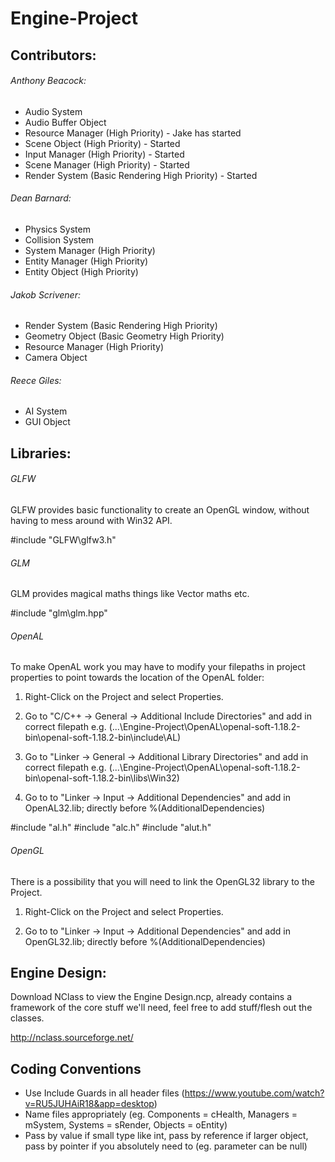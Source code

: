 # Engine-Project

## Contributors:

###### Anthony Beacock:
- Audio System
- Audio Buffer Object
- Resource Manager (High Priority) - Jake has started
- Scene Object (High Priority) - Started
- Input Manager (High Priority) - Started
- Scene Manager (High Priority) - Started
- Render System (Basic Rendering High Priority) - Started

###### Dean Barnard:
- Physics System
- Collision System
- System Manager (High Priority)
- Entity Manager (High Priority)
- Entity Object (High Priority)

###### Jakob Scrivener:
- Render System (Basic Rendering High Priority)
- Geometry Object (Basic Geometry High Priority)
- Resource Manager (High Priority)
- Camera Object

###### Reece Giles:
- AI System
- GUI Object

## Libraries:

###### GLFW

GLFW provides basic functionality to create an OpenGL window, without having to mess around with Win32 API. 

#include "GLFW\glfw3.h"

###### GLM

GLM provides magical maths things like Vector maths etc.

#include "glm\glm.hpp"

###### OpenAL

To make OpenAL work you may have to modify your filepaths in project properties to point towards the location of the OpenAL folder:

1. Right-Click on the Project and select Properties.

2. Go to "C/C++ -> General -> Additional Include Directories" and add in correct filepath e.g.
	(...\Engine-Project\OpenAL\openal-soft-1.18.2-bin\openal-soft-1.18.2-bin\include\AL)

3. Go to "Linker -> General -> Additional Library Directories" and add in correct filepath e.g.
	(...\Engine-Project\OpenAL\openal-soft-1.18.2-bin\openal-soft-1.18.2-bin\libs\Win32)

4. Go to to "Linker -> Input -> Additional Dependencies" and add in OpenAL32.lib; directly before %(AdditionalDependencies)

#include "al.h" 
#include "alc.h" 
#include "alut.h"

###### OpenGL

There is a possibility that you will need to link the OpenGL32 library to the Project.

1. Right-Click on the Project and select Properties.

2. Go to to "Linker -> Input -> Additional Dependencies" and add in OpenGL32.lib; directly before %(AdditionalDependencies)


## Engine Design:

Download NClass to view the Engine Design.ncp, already contains a framework of the core stuff we'll need, feel free to add stuff/flesh out the classes.

http://nclass.sourceforge.net/

## Coding Conventions

- Use Include Guards in all header files (https://www.youtube.com/watch?v=RU5JUHAiR18&app=desktop)
- Name files appropriately (eg. Components = cHealth, Managers = mSystem, Systems = sRender, Objects = oEntity)
- Pass by value if small type like int, pass by reference if larger object, pass by pointer if you absolutely need to (eg. parameter can be null)
